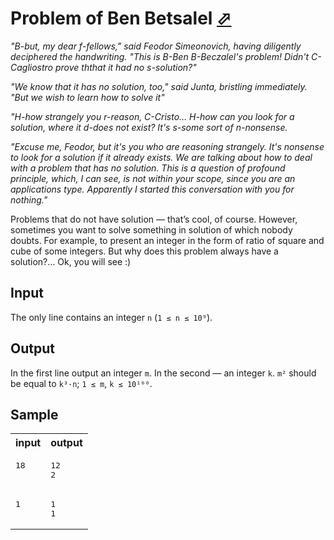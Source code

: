 # Problem of Ben Betsalel [⬀](https://acm.timus.ru/problem.aspx?space=1&num=1336)

*"B-but, my dear f-fellows," said Feodor Simeonovich, having diligently deciphered the handwriting. "This is B-Ben B-Beczalel's problem! Didn't C-Cagliostro prove ththat it had no s-solution?"*

*"We know that it has no solution, too," said Junta, bristling immediately. "But we wish to learn how to solve it"*

*"H-how strangely you r-reason, C-Cristo… H-how can you look for a solution, where it d-does not exist? It's s-some sort of n-nonsense.*

*"Excuse me, Feodor, but it's you who are reasoning strangely. It's nonsense to look for a solution if it already exists. We are talking about how to deal with a problem that has no solution. This is a question of profound principle, which, I can see, is not within your scope, since you are an applications type. Apparently I started this conversation with you for nothing."*

Problems that do not have solution — that’s cool, of course. However, sometimes you want to solve something in solution of which nobody doubts. For example, to present an integer in the form of ratio of square and cube of some integers. But why does this problem always have a solution?… Ok, you will see :)

## Input

The only line contains an integer `n` (`1 ≤ n ≤ 10⁹`).

## Output

In the first line output an integer `m`. In the second — an integer `k`. `m²` should be equal to `k³·n`; `1 ≤ m`, `k ≤ 10¹⁰⁰`.

## Sample

<table>
<tr>
<th>input</th>
<th>output</th>
</tr>
<tr>
<td style="vertical-align: top">
<pre>
18
</pre>
</td>
<td style="vertical-align: top">
<pre>
12
2
</pre>
</td>
</tr>
<tr>
<td style="vertical-align: top">
<pre>
1
</pre>
</td>
<td style="vertical-align: top">
<pre>
1
1
</pre>
</td>
</tr>
</table>
